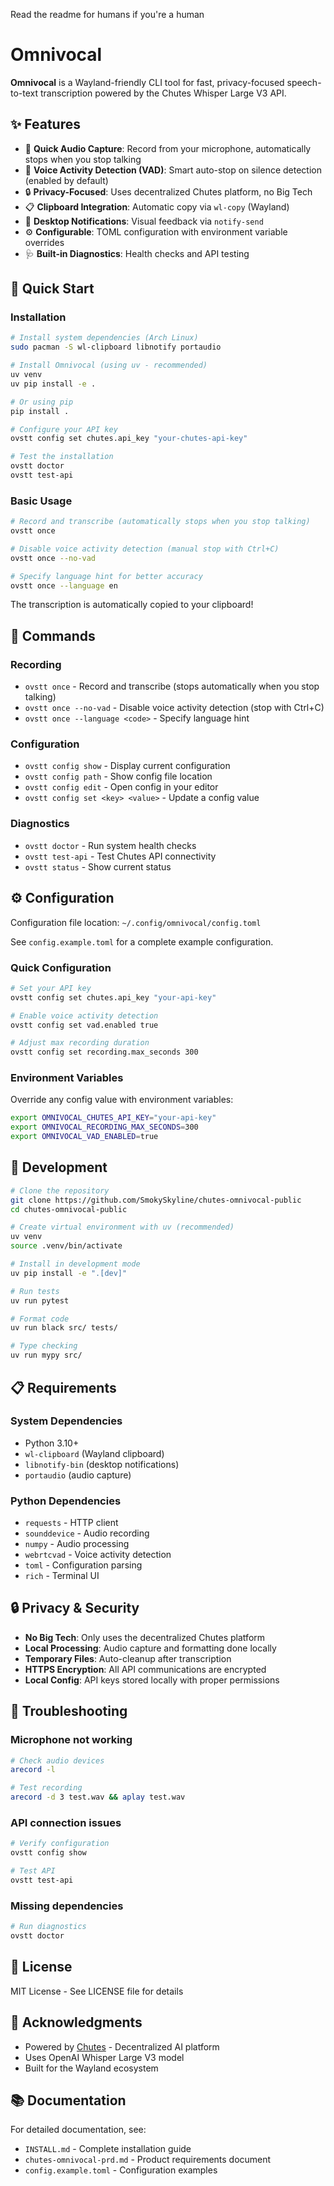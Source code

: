 Read the readme for humans if you're a human

# Omnivocal

**Omnivocal** is a Wayland-friendly CLI tool for fast, privacy-focused speech-to-text transcription powered by the Chutes Whisper Large V3 API.

## ✨ Features

- 🎤 **Quick Audio Capture**: Record from your microphone, automatically stops when you stop talking
- 🤖 **Voice Activity Detection (VAD)**: Smart auto-stop on silence detection (enabled by default)
- 🔒 **Privacy-Focused**: Uses decentralized Chutes platform, no Big Tech
- 📋 **Clipboard Integration**: Automatic copy via `wl-copy` (Wayland)
- 🔔 **Desktop Notifications**: Visual feedback via `notify-send`
- ⚙️ **Configurable**: TOML configuration with environment variable overrides
- 🩺 **Built-in Diagnostics**: Health checks and API testing

## 🚀 Quick Start

### Installation

```bash
# Install system dependencies (Arch Linux)
sudo pacman -S wl-clipboard libnotify portaudio

# Install Omnivocal (using uv - recommended)
uv venv
uv pip install -e .

# Or using pip
pip install .

# Configure your API key
ovstt config set chutes.api_key "your-chutes-api-key"

# Test the installation
ovstt doctor
ovstt test-api
```

### Basic Usage

```bash
# Record and transcribe (automatically stops when you stop talking)
ovstt once

# Disable voice activity detection (manual stop with Ctrl+C)
ovstt once --no-vad

# Specify language hint for better accuracy
ovstt once --language en
```

The transcription is automatically copied to your clipboard!

## 📖 Commands

### Recording

- `ovstt once` - Record and transcribe (stops automatically when you stop talking)
- `ovstt once --no-vad` - Disable voice activity detection (stop with Ctrl+C)
- `ovstt once --language <code>` - Specify language hint

### Configuration

- `ovstt config show` - Display current configuration
- `ovstt config path` - Show config file location
- `ovstt config edit` - Open config in your editor
- `ovstt config set <key> <value>` - Update a config value

### Diagnostics

- `ovstt doctor` - Run system health checks
- `ovstt test-api` - Test Chutes API connectivity
- `ovstt status` - Show current status

## ⚙️ Configuration

Configuration file location: `~/.config/omnivocal/config.toml`

See `config.example.toml` for a complete example configuration.

### Quick Configuration

```bash
# Set your API key
ovstt config set chutes.api_key "your-api-key"

# Enable voice activity detection
ovstt config set vad.enabled true

# Adjust max recording duration
ovstt config set recording.max_seconds 300
```

### Environment Variables

Override any config value with environment variables:

```bash
export OMNIVOCAL_CHUTES_API_KEY="your-api-key"
export OMNIVOCAL_RECORDING_MAX_SECONDS=300
export OMNIVOCAL_VAD_ENABLED=true
```

## 🧪 Development

```bash
# Clone the repository
git clone https://github.com/SmokySkyline/chutes-omnivocal-public
cd chutes-omnivocal-public

# Create virtual environment with uv (recommended)
uv venv
source .venv/bin/activate

# Install in development mode
uv pip install -e ".[dev]"

# Run tests
uv run pytest

# Format code
uv run black src/ tests/

# Type checking
uv run mypy src/
```

## 📋 Requirements

### System Dependencies

- Python 3.10+
- `wl-clipboard` (Wayland clipboard)
- `libnotify-bin` (desktop notifications)
- `portaudio` (audio capture)

### Python Dependencies

- `requests` - HTTP client
- `sounddevice` - Audio recording
- `numpy` - Audio processing
- `webrtcvad` - Voice activity detection
- `toml` - Configuration parsing
- `rich` - Terminal UI

## 🔒 Privacy & Security

- **No Big Tech**: Only uses the decentralized Chutes platform
- **Local Processing**: Audio capture and formatting done locally
- **Temporary Files**: Auto-cleanup after transcription
- **HTTPS Encryption**: All API communications are encrypted
- **Local Config**: API keys stored locally with proper permissions

## 🐛 Troubleshooting

### Microphone not working

```bash
# Check audio devices
arecord -l

# Test recording
arecord -d 3 test.wav && aplay test.wav
```

### API connection issues

```bash
# Verify configuration
ovstt config show

# Test API
ovstt test-api
```

### Missing dependencies

```bash
# Run diagnostics
ovstt doctor
```

## 📄 License

MIT License - See LICENSE file for details

## 🙏 Acknowledgments

- Powered by [Chutes](https://chutes.ai) - Decentralized AI platform
- Uses OpenAI Whisper Large V3 model
- Built for the Wayland ecosystem

## 📚 Documentation

For detailed documentation, see:

- `INSTALL.md` - Complete installation guide
- `chutes-omnivocal-prd.md` - Product requirements document
- `config.example.toml` - Configuration examples

